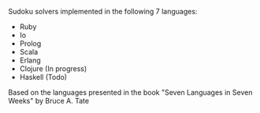 Sudoku solvers implemented in the following 7 languages:
- Ruby
- Io
- Prolog
- Scala
- Erlang
- Clojure (In progress)
- Haskell (Todo)

Based on the languages presented in the book "Seven Languages in Seven Weeks" by Bruce A. Tate

